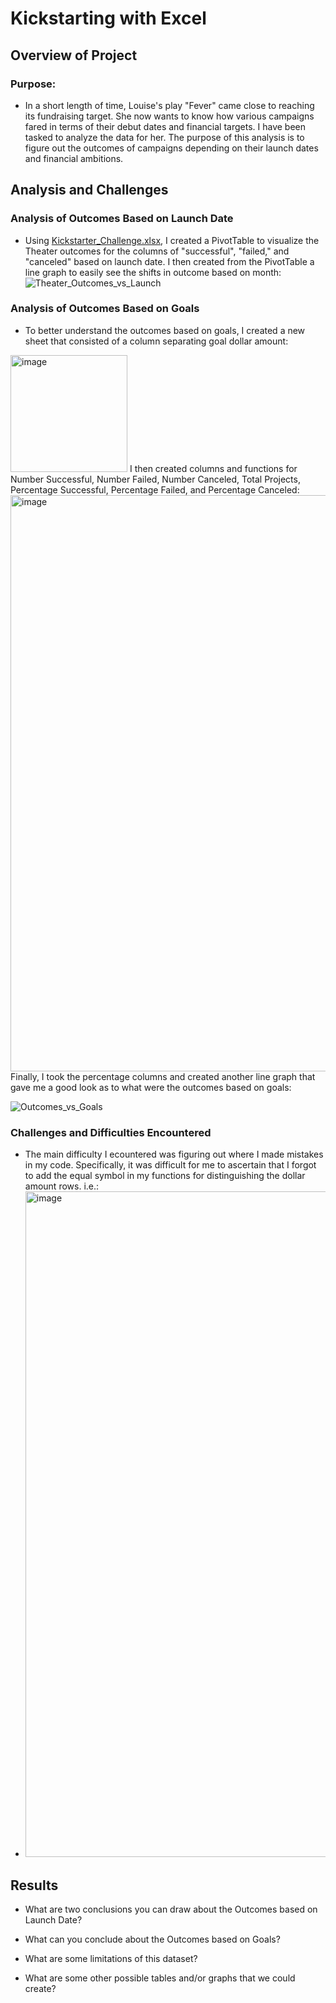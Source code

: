 # Kickstarting with Excel

## Overview of Project

### Purpose: 
 
 - In a short length of time, Louise's play "Fever" came close to reaching its fundraising target. She now wants to know how various campaigns fared in terms of their debut dates and financial targets. I have been tasked to analyze the data for her. The purpose of this analysis is to figure out the outcomes of campaigns depending on their launch dates and financial ambitions.

## Analysis and Challenges

### Analysis of Outcomes Based on Launch Date

 - Using [Kickstarter_Challenge.xlsx](https://github.com/Sebjet24/kickstarter-analysis/files/7471647/Kickstarter_Challenge.xlsx), I created a PivotTable to visualize the Theater outcomes for the columns of "successful", "failed," and "canceled" based on launch date. I then created from the PivotTable a line graph to easily see the shifts in outcome based on month: ![Theater_Outcomes_vs_Launch](https://user-images.githubusercontent.com/91230277/140241616-309c1694-78f6-4268-8672-b91b0e7bad28.png)

### Analysis of Outcomes Based on Goals

 - To better understand the outcomes based on goals, I created a new sheet that consisted of a column separating goal dollar amount:
<img width="187" alt="image" src="https://user-images.githubusercontent.com/91230277/140522686-1d28396b-cfc7-4d2b-9523-06439aec123c.png"> 
I then created columns and functions for Number Successful,	Number Failed,	Number Canceled,	Total Projects,	Percentage Successful,	Percentage Failed, and	Percentage Canceled:
<img width="922" alt="image" src="https://user-images.githubusercontent.com/91230277/140523019-87a709b8-8505-4f83-8604-fa62521e4281.png">
Finally, I took the percentage columns and created another line graph that gave me a good look as to what were the outcomes based on goals:

![Outcomes_vs_Goals](https://user-images.githubusercontent.com/91230277/140524461-1e58dc8a-4abc-46ff-86f4-6817a26525b2.png)


### Challenges and Difficulties Encountered

 - The main difficulty I ecountered was figuring out where I made mistakes in my code. Specifically, it was difficult for me to ascertain that I forgot to add the equal symbol in my functions for distinguishing the dollar amount rows. i.e.:
 - <img width="1065" alt="image" src="https://user-images.githubusercontent.com/91230277/140525219-57c8d4a3-0c7d-4508-aefa-df344c2829e5.png">


## Results

- What are two conclusions you can draw about the Outcomes based on Launch Date?

- What can you conclude about the Outcomes based on Goals?

- What are some limitations of this dataset?

- What are some other possible tables and/or graphs that we could create?
